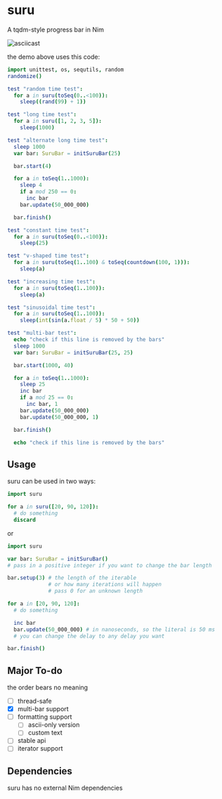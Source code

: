 suru
====

A tqdm-style progress bar in Nim

![asciicast](https://raw.githubusercontent.com/de-odex/suru/master/demo.gif)

the demo above uses this code:
```nim
import unittest, os, sequtils, random
randomize()

test "random time test":
  for a in suru(toSeq(0..<100)):
    sleep((rand(99) + 1))

test "long time test":
  for a in suru([1, 2, 3, 5]):
    sleep(1000)

test "alternate long time test":
  sleep 1000
  var bar: SuruBar = initSuruBar(25)

  bar.start(4)

  for a in toSeq(1..1000):
    sleep 4
    if a mod 250 == 0:
      inc bar
    bar.update(50_000_000)

  bar.finish()

test "constant time test":
  for a in suru(toSeq(0..<100)):
    sleep(25)

test "v-shaped time test":
  for a in suru(toSeq(1..100) & toSeq(countdown(100, 1))):
    sleep(a)

test "increasing time test":
  for a in suru(toSeq(1..100)):
    sleep(a)

test "sinusoidal time test":
  for a in suru(toSeq(1..100)):
    sleep(int(sin(a.float / 5) * 50 + 50))

test "multi-bar test":
  echo "check if this line is removed by the bars"
  sleep 1000
  var bar: SuruBar = initSuruBar(25, 25)

  bar.start(1000, 40)

  for a in toSeq(1..1000):
    sleep 25
    inc bar
    if a mod 25 == 0:
      inc bar, 1
    bar.update(50_000_000)
    bar.update(50_000_000, 1)

  bar.finish()

  echo "check if this line is removed by the bars"
```

Usage
-----

suru can be used in two ways:
```nim
import suru

for a in suru([20, 90, 120]):
  # do something
  discard
```

or

```nim
import suru

var bar: SuruBar = initSuruBar()
# pass in a positive integer if you want to change the bar length

bar.setup(3) # the length of the iterable
             # or how many iterations will happen
             # pass 0 for an unknown length

for a in [20, 90, 120]:
  # do something

  inc bar
  bar.update(50_000_000) # in nanoseconds, so the literal is 50 ms
  # you can change the delay to any delay you want

bar.finish()
```

Major To-do
-----------
the order bears no meaning

- [ ] thread-safe
- [x] multi-bar support
- [ ] formatting support
  - [ ] ascii-only version
  - [ ] custom text
- [ ] stable api
- [ ] iterator support

Dependencies
------------

suru has no external Nim dependencies

